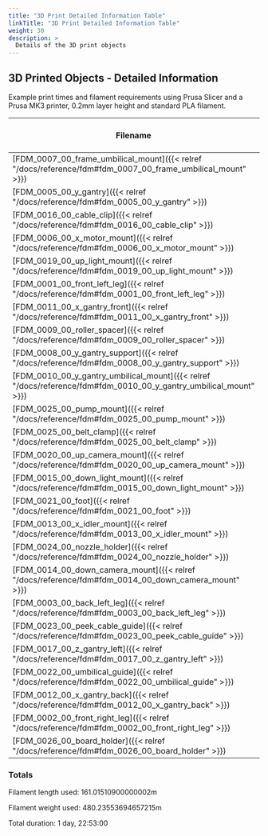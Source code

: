 ```yaml
---
title: "3D Print Detailed Information Table"
linkTitle: "3D Print Detailed Information Table"
weight: 30
description: >
  Details of the 3D print objects
---
```


## 3D Printed Objects - Detailed Information
Example print times and filament requirements using Prusa Slicer and a Prusa MK3 printer, 0.2mm layer height and standard PLA filament.

|Filename|Filament Used (m)|Extruded Volume (mm3)|Print Time (h:m:s)|Total Print Time|Fill Density|Perimeters|Top/Bottom Solid Layers|Quantity Required|
|--------|--------|--------|--------|--------|--------|--------|--------|--------|
|[FDM_0007_00_frame_umbilical_mount]({{< relref "/docs/reference/fdm#fdm_0007_00_frame_umbilical_mount" >}})|6.74673|16227.8|1:53:00|1:53:00|20%|3|5|1|
|[FDM_0005_00_y_gantry]({{< relref "/docs/reference/fdm#fdm_0005_00_y_gantry" >}})|17.0728|41065|4:54:00|9:48:00|30%|4|5|2|
|[FDM_0016_00_cable_clip]({{< relref "/docs/reference/fdm#fdm_0016_00_cable_clip" >}})|0.35225|847.26|0:09:00|0:09:00|20%|3|5|1|
|[FDM_0006_00_x_motor_mount]({{< relref "/docs/reference/fdm#fdm_0006_00_x_motor_mount" >}})|2.72185|6546.83|0:52:00|0:52:00|20%|3|5|1|
|[FDM_0019_00_up_light_mount]({{< relref "/docs/reference/fdm#fdm_0019_00_up_light_mount" >}})|1.84952|4448.62|0:55:00|0:55:00|20%|3|5|1|
|[FDM_0001_00_front_left_leg]({{< relref "/docs/reference/fdm#fdm_0001_00_front_left_leg" >}})|21.9805|52869.2|5:47:00|5:47:00|20%|3|5|1|
|[FDM_0011_00_x_gantry_front]({{< relref "/docs/reference/fdm#fdm_0011_00_x_gantry_front" >}})|12.9532|31156.2|3:50:00|3:50:00|30%|4|5|1|
|[FDM_0009_00_roller_spacer]({{< relref "/docs/reference/fdm#fdm_0009_00_roller_spacer" >}})|0.117632|282.939|0:04:00|0:24:00|30%|4|5|6|
|[FDM_0008_00_y_gantry_support]({{< relref "/docs/reference/fdm#fdm_0008_00_y_gantry_support" >}})|2.8337|6815.85|0:42:00|1:24:00|20%|3|5|2|
|[FDM_0010_00_y_gantry_umbilical_mount]({{< relref "/docs/reference/fdm#fdm_0010_00_y_gantry_umbilical_mount" >}})|2.95932|7118|0:53:00|0:53:00|20%|3|5|1|
|[FDM_0025_00_pump_mount]({{< relref "/docs/reference/fdm#fdm_0025_00_pump_mount" >}})|3.21666|7736.98|1:04:00|1:04:00|20%|3|5|1|
|[FDM_0025_00_belt_clamp]({{< relref "/docs/reference/fdm#fdm_0025_00_belt_clamp" >}})|0.362137|871.042|0:07:00|0:42:00|20%|3|5|6|
|[FDM_0020_00_up_camera_mount]({{< relref "/docs/reference/fdm#fdm_0020_00_up_camera_mount" >}})|3.36629|8096.88|1:11:00|1:11:00|20%|3|5|1|
|[FDM_0015_00_down_light_mount]({{< relref "/docs/reference/fdm#fdm_0015_00_down_light_mount" >}})|1.24844|3002.85|0:36:00|0:36:00|20%|3|5|1|
|[FDM_0021_00_foot]({{< relref "/docs/reference/fdm#fdm_0021_00_foot" >}})|5.67951|13660.8|1:34:00|1:34:00|20%|3|5|1|
|[FDM_0013_00_x_idler_mount]({{< relref "/docs/reference/fdm#fdm_0013_00_x_idler_mount" >}})|6.16178|14820.8|1:46:00|1:46:00|30%|4|5|1|
|[FDM_0024_00_nozzle_holder]({{< relref "/docs/reference/fdm#fdm_0024_00_nozzle_holder" >}})|2.71908|6540.15|1:04:00|1:04:00|20%|3|5|1|
|[FDM_0014_00_down_camera_mount]({{< relref "/docs/reference/fdm#fdm_0014_00_down_camera_mount" >}})|2.74866|6611.31|0:59:00|0:59:00|20%|3|5|1|
|[FDM_0003_00_back_left_leg]({{< relref "/docs/reference/fdm#fdm_0003_00_back_left_leg" >}})|18.9296|45531.1|4:58:00|4:58:00|20%|3|5|1|
|[FDM_0023_00_peek_cable_guide]({{< relref "/docs/reference/fdm#fdm_0023_00_peek_cable_guide" >}})|0.127768|307.318|0:05:00|0:05:00|20%|3|5|1|
|[FDM_0017_00_z_gantry_left]({{< relref "/docs/reference/fdm#fdm_0017_00_z_gantry_left" >}})|1.91627|4609.16|0:40:00|0:40:00|30%|4|5|1|
|[FDM_0022_00_umbilical_guide]({{< relref "/docs/reference/fdm#fdm_0022_00_umbilical_guide" >}})|1.48137|3563.11|0:26:00|0:26:00|20%|3|5|1|
|[FDM_0012_00_x_gantry_back]({{< relref "/docs/reference/fdm#fdm_0012_00_x_gantry_back" >}})|7.99561|19231.7|2:20:00|2:20:00|30%|4|5|1|
|[FDM_0002_00_front_right_leg]({{< relref "/docs/reference/fdm#fdm_0002_00_front_right_leg" >}})|12.8949|31015.9|3:25:00|3:25:00|20%|3|5|1|
|[FDM_0026_00_board_holder]({{< relref "/docs/reference/fdm#fdm_0026_00_board_holder" >}})|0.274187|659.498|0:08:00|0:08:00|20%|3|5|1|


### Totals
Filament length used: 161.01510900000002m

Filament weight used: 480.23553694657215m

Total duration: 1 day, 22:53:00


